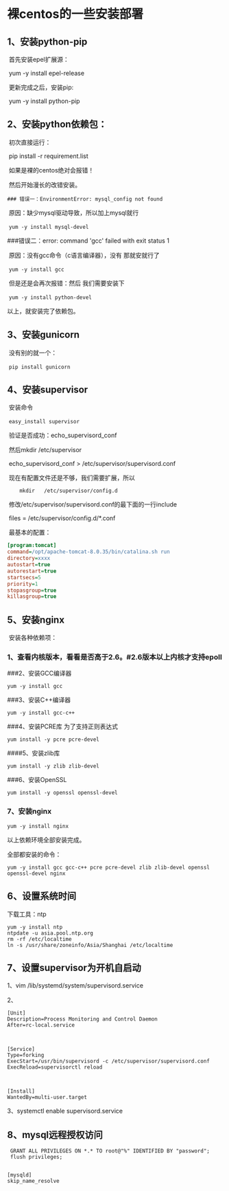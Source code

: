 # 裸centos的一些安装部署

## 1、安装python-pip

​	首先安装epel扩展源：

​		yum -y install epel-release

​	更新完成之后，安装pip:

​		yum -y install python-pip

## 2、安装python依赖包：

​	初次直接运行：

​		pip install -r requirement.list

​	如果是裸的centos绝对会报错！

​	然后开始漫长的改错安装。

	### 错误一：EnvironmentError: mysql_config not found

​	原因：缺少mysql驱动导致，所以加上mysql就行

​	`yum -y install mysql-devel`



###错误二：error: command 'gcc' failed with exit status 1

​	原因：没有gcc命令（c语言编译器），没有 那就安就行了

​	`yum -y install gcc`

​	但是还是会再次报错：然后 我们需要安装下 

​	`yum -y install python-devel`

以上，就安装完了依赖包。



## 3、安装gunicorn

​	没有别的就一个：

​	`pip install gunicorn`



## 4、安装supervisor 

​	安装命令

​	`easy_install supervisor`

​	验证是否成功：echo_supervisord_conf

​	然后mkdir /etc/supervisor

​		echo_supervisord_conf > /etc/supervisor/supervisord.conf	

​	现在有配置文件还是不够，我们需要扩展，所以

  		mkdir   /etc/supervisor/config.d 

​	修改/etc/supervisor/supervisord.conf的最下面的一行include

​		files = /etc/supervisor/config.d/*.conf



​	最基本的配置：

```ini
[program:tomcat]
command=/opt/apache-tomcat-8.0.35/bin/catalina.sh run
directory=xxxx
autostart=true
autorestart=true
startsecs=5
priority=1
stopasgroup=true
killasgroup=true
```



## 5、安装nginx

​	安装各种依赖项：

### 1、查看内核版本，看看是否高于2.6。#2.6版本以上内核才支持epoll

###2、安装GCC编译器

`yum -y install gcc`

###3、安装C++编译器

`yum -y install gcc-c++`

###4、安装PCRE库  为了支持正则表达式

`yum install -y pcre pcre-devel`

####5、安装zlib库

`yum install -y zlib zlib-devel`

###6、安装OpenSSL

`yum install -y openssl openssl-devel`

### 7、安装nginx

`yum -y install nginx `

以上依赖环境全部安装完成。



全部都安装的命令：

```shell
yum -y install gcc gcc-c++ pcre pcre-devel zlib zlib-devel openssl openssl-devel nginx
```



## 6、设置系统时间

下载工具：ntp

```shell 
yum -y install ntp
ntpdate -u asia.pool.ntp.org
rm -rf /etc/localtime
ln -s /usr/share/zoneinfo/Asia/Shanghai /etc/localtime
```



## 7、设置supervisor为开机自启动

1、vim /lib/systemd/system/supervisord.service 

2、

```vim
[Unit]
Description=Process Monitoring and Control Daemon
After=rc-local.service



[Service]
Type=forking
ExecStart=/usr/bin/supervisord -c /etc/supervisor/supervisord.conf
ExecReload=supervisorctl reload



[Install]
WantedBy=multi-user.target
```



3、systemctl enable supervisord.service 



## 8、mysql远程授权访问

```shell
 GRANT ALL PRIVILEGES ON *.* TO root@"%" IDENTIFIED BY "password";
 flush privileges;

 
[mysqld] 
skip_name_resolve 

```

